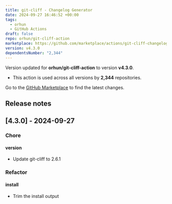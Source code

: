 ```yaml
---
title: git-cliff - Changelog Generator
date: 2024-09-27 16:46:52 +00:00
tags:
  - orhun
  - GitHub Actions
draft: false
repo: orhun/git-cliff-action
marketplace: https://github.com/marketplace/actions/git-cliff-changelog-generator
version: v4.3.0
dependentsNumber: "2,344"
---
```



Version updated for **orhun/git-cliff-action** to version **v4.3.0**.
- This action is used across all versions by **2,344** repositories.

Go to the [GitHub Marketplace](https://github.com/marketplace/actions/git-cliff-changelog-generator) to find the latest changes.

## Release notes

## [4.3.0] - 2024-09-27

### Chore
#### version
- Update git-cliff to 2.6.1

### Refactor
#### install
- Trim the install output

<!-- generated by git-cliff -->

